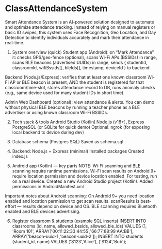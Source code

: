 # ClassAttendanceSystem
Smart Attendance System is an AI-powered solution designed to automate and optimize attendance tracking. Instead of relying on manual registers or basic ID swipes, this system uses Face Recognition, Geo Location, and Day Detection to identify individuals accurately and mark their attendance in real-time.

1) System overview (quick)
Student app (Android): on “Mark Attendance” it:
checks GPS/geo-fence (optional),
scans Wi-Fi APs (BSSIDs) in range,
scans BLE beacons (advertised UUIDs) in range,
sends { studentId, classroomId, wifiBssids[], bleIds[], timestamp, deviceId } to backend.

Backend (Node.js/Express):
verifies that at least one known classroom Wi-Fi AP or BLE beacon is present, AND the student is registered for that classroom/time-slot,
stores attendance record to DB,
runs anomaly checks (e.g., same device used for many student IDs in short time).

Admin Web Dashboard (optional): 
view attendance & alerts.
You can demo without physical BLE beacons by running a teacher phone as a BLE advertiser or using known classroom Wi-Fi BSSIDs.

2) Tech stack & tools
Android Studio (Kotlin)
Node.js (v18+), Express
PostgreSQL (or SQLite for quick demo)
Optional: ngrok (for exposing local backend to device during dev)

3) Database schema (Postgres SQL)
Saved as schema.sql

4) Backend: Node.js + Express (minimal)
Installed packages
Created index.js

5) Android app (Kotlin) — key parts
NOTE: Wi-Fi scanning and BLE scanning require runtime permissions. Wi-Fi scan results on Android 9+ require location permission and device location enabled. For testing, run on a real device.
Created a new Android Studio project (Kotlin). Added permissions in AndroidManifest.xml

Important notes about Android scanning:
On Android 9+ you need location enabled and location permission to get scan results.
scanResults is best-effort — results depend on device and OS.
BLE scanning requires Bluetooth enabled and BLE devices advertising.

6) Register classroom & students (example SQL inserts)
INSERT INTO classrooms (id, name, allowed_bssids, allowed_ble_ids)
VALUES (1, 'Room 101', ARRAY['00:11:22:33:44:55','66:77:88:99:AA:BB'], ARRAY['beacon-uuid-1','beacon-uuid-2']);
INSERT INTO students (student_id, name) VALUES ('S123','Alice'), ('S124','Bob');

